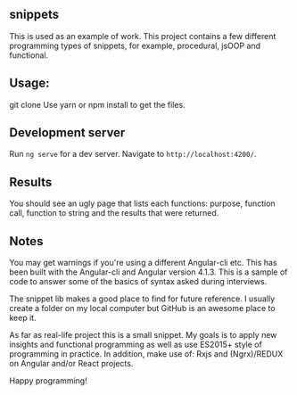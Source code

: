 ## snippets
This is used as an example of work. This project contains a few different programming types of snippets, for example, procedural, jsOOP and functional. 

## Usage:
git clone
Use yarn or npm install to get the files.

## Development server

Run `ng serve` for a dev server. Navigate to `http://localhost:4200/`.  

## Results
You should see an ugly page that lists each functions: purpose, function call, function to string and the results that were returned.  

## Notes 
You may get warnings if you're using a different Angular-cli etc. 
This has been built with the Angular-cli and Angular version 4.1.3.
This is a sample of code to answer some of the basics of syntax asked during interviews. 

The snippet lib makes a good place to find for future reference.
I usually create a folder on my local computer but GitHub is an awesome place to keep it.

As far as real-life project this is a small snippet. 
My goals is to apply new insights and functional programming as well as use ES2015+ style of programming in practice. In addition, make use of: Rxjs and (Ngrx)/REDUX on Angular and/or React projects.

Happy programming!

